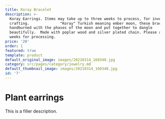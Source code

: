 ```yaml
---
title: Koray Bracelet
description: >-
  Koray Earrings. Items may take up to three weeks to process, for inventory and
  crafting.              "Koray" Turkish meaning ember moon, these bracelet is
  handburned with the phases of the moon and put together to dangle
  beautifully.  Made with poplar wood and silver plated chain. Please allow 3-4
  weeks for processing. 
price: '20'
order: 1
featured: true
template: product
default_original_image: images/20210314_160348.jpg
category: src/pages/category/jewelry.md
default_thumbnail_image: images/20210314_160348.jpg
id: '7'
---
```

# Plant earrings

This is a filler description.
